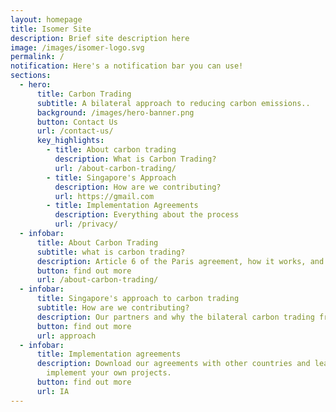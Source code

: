 ```yaml
---
layout: homepage
title: Isomer Site
description: Brief site description here
image: /images/isomer-logo.svg
permalink: /
notification: Here's a notification bar you can use!
sections:
  - hero:
      title: Carbon Trading
      subtitle: A bilateral approach to reducing carbon emissions..
      background: /images/hero-banner.png
      button: Contact Us
      url: /contact-us/
      key_highlights:
        - title: About carbon trading
          description: What is Carbon Trading?
          url: /about-carbon-trading/
        - title: Singapore's Approach
          description: How are we contributing?
          url: https://gmail.com
        - title: Implementation Agreements
          description: Everything about the process
          url: /privacy/
  - infobar:
      title: About Carbon Trading
      subtitle: what is carbon trading?
      description: Article 6 of the Paris agreement, how it works, and what it accomplishes.
      button: find out more
      url: /about-carbon-trading/
  - infobar:
      title: Singapore's approach to carbon trading
      subtitle: How are we contributing?
      description: Our partners and why the bilateral carbon trading framework.
      button: find out more
      url: approach
  - infobar:
      title: Implementation agreements
      description: Download our agreements with other countries and learn how you can
        implement your own projects.
      button: find out more
      url: IA
---
```

